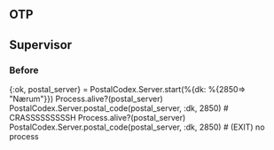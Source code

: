 ## OTP


## Supervisor

### Before

{:ok, postal_server} = PostalCodex.Server.start(%{dk: %{2850=> "Nærum"}})
Process.alive?(postal_server)
PostalCodex.Server.postal_code(postal_server, :dk, 2850) # CRASSSSSSSSSH
Process.alive?(postal_server)
PostalCodex.Server.postal_code(postal_server, :dk, 2850) #  (EXIT) no process
